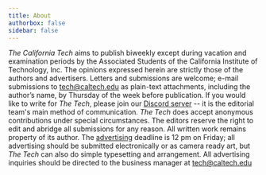 ```yaml
---
title: About
authorbox: false
sidebar: false
---
```


*The California Tech* aims to publish biweekly except during vacation and examination periods by the Associated 
Students of the California Institute of 
Technology, Inc. The opinions expressed 
herein are strictly those of the authors and 
advertisers. Letters and submissions are 
welcome; e-mail submissions to tech@caltech.edu as plain-text attachments, including the author’s name, by Thursday 
of the week before publication. If you would like to write for *The Tech*, please join our [Discord server](https://discord.gg/Zaah8749s2) -- it is the editorial team's main method of communication. *The Tech* 
does accept anonymous contributions 
under special circumstances. The editors 
reserve the right to edit and abridge all 
submissions for any reason. All written 
work remains property of its author. The 
[advertising](/advertising) deadline is 12 pm on Friday; 
all advertising should be submitted electronically or as camera ready art, but *The Tech* can also do simple typesetting and 
arrangement. All advertising inquiries 
should be directed to the business manager at tech@caltech.edu